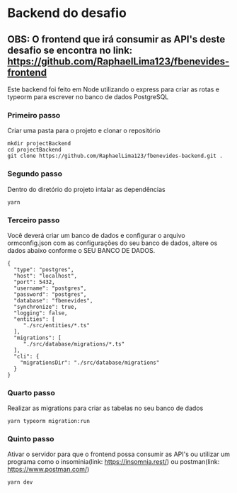 # Backend do desafio
## OBS: O frontend que irá consumir as API's deste desafio se encontra no link: https://github.com/RaphaelLima123/fbenevides-frontend
Este backend foi feito em Node utilizando o express para criar as rotas e typeorm para escrever no banco de dados PostgreSQL

### Primeiro passo
Criar uma pasta para o projeto e clonar o repositório
```
mkdir projectBackend
cd projectBackend
git clone https://github.com/RaphaelLima123/fbenevides-backend.git .
```

### Segundo passo
Dentro do diretório do projeto intalar as dependências
```
yarn
```

### Terceiro passo
Você deverá criar um banco de dados e configurar o arquivo ormconfig.json com as configurações do seu banco de dados, altere os dados abaixo conforme o SEU BANCO DE DADOS.
```
{
  "type": "postgres",
  "host": "localhost",
  "port": 5432,
  "username": "postgres",
  "password": "postgres",
  "database": "fbenevides",
  "synchronize": true,
  "logging": false,
  "entities": [
     "./src/entities/*.ts"
  ],
  "migrations": [
     "./src/database/migrations/*.ts"
  ],
  "cli": {
    "migrationsDir": "./src/database/migrations"
  }
}
```

### Quarto passo
Realizar as migrations para criar as tabelas no seu banco de dados
```
yarn typeorm migration:run
```

### Quinto passo
Ativar o servidor para que o frontend possa consumir as API's ou utilizar um programa como o insominia(link: https://insomnia.rest/) ou postman(link: https://www.postman.com/)
```
yarn dev
```
